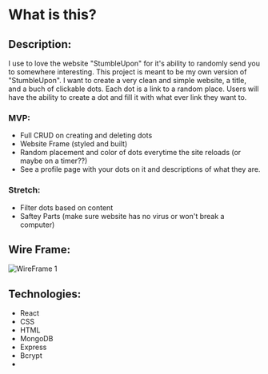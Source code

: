 # What is this?

## Description: 
I use to love the website "StumbleUpon" for it's ability to randomly send you to somewhere interesting. This project is meant to be my own version of "StumbleUpon". I want to create a very clean and simple website, a title, and a buch of clickable dots. Each dot is a link to a random place. Users will have the ability to create a dot and fill it with what ever link they want to.

### MVP:
- Full CRUD on creating and deleting dots
- Website Frame (styled and built)
- Random placement and color of dots everytime the site reloads (or maybe on a timer??)
- See a profile page with your dots on it and descriptions of what they are. 

### Stretch:
- Filter dots based on content
- Saftey Parts (make sure website has no virus or won't break a computer)

## Wire Frame:
![WireFrame 1](p4_wireFrame_1?raw=true)



## Technologies:
- React
- CSS
- HTML
- MongoDB
- Express
- Bcrypt
- 
